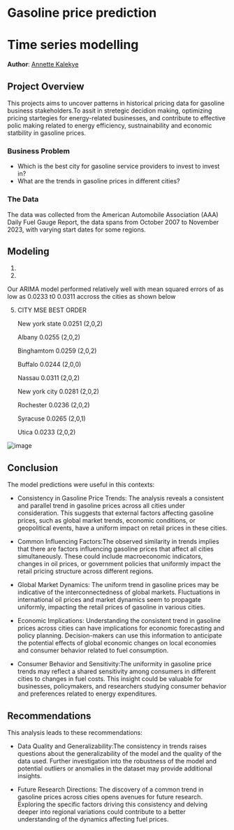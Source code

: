 # Gasoline price prediction
# Time series modelling

**Author**: [Annette Kalekye](annette.kalekye@student.moringaschool.com)

## Project Overview

This projects aims to uncover patterns in historical pricing data for gasoline business stakeholders.To assit in stretegic decidion making, optimizing pricing startegies for energy-related businesses, and contribute to effective polic making related to energy efficiency, sustnainability and economic statbility in gasoline prices.


### Business Problem

+  Which is the best city for gasoline service providers to invest to invest in?
+ What are the trends in gasoline prices in different cities?



### The Data

The data was collected from the American Automobile Association (AAA) Daily Fuel Gauge Report, the data spans from October 2007 to November 2023, with varying start dates for some regions.


## Modeling

1. 



3. 



Our ARIMA model performed relatively well with mean squared errors of as low as 0.0233 t0 0.0311 accross the cities as shown below
  
5.   CITY                         MSE                       BEST ORDER

     New york state               0.0251                 (2,0,2)
     

     Albany                       0.0255                 (2,0,2)

     Binghamtom                   0.0259                 (2,0,2)

     Buffalo                      0.0244                 (2,0,0)

     Nassau                       0.0311                 (2,0,2)
     
     New york city                0.0281                  (2,0,2)

     Rochester                    0.0236                 (2,0,2)

     Syracuse              0.0265       (2,0,1)

     Utica                 0.0233       (2,0,2)
     
   ![image]()
## Conclusion
The model predictions were useful in this contexts:
+ Consistency in Gasoline Price Trends: The analysis reveals a consistent and parallel trend in gasoline prices across all cities under consideration. This suggests that external factors affecting gasoline prices, such as global market trends, economic conditions, or geopolitical events, have a uniform impact on retail prices in these cities.

+ Common Influencing Factors:The observed similarity in trends implies that there are factors influencing gasoline prices that affect all cities simultaneously. These could include macroeconomic indicators, changes in oil prices, or government policies that uniformly impact the retail pricing structure across different regions.

+ Global Market Dynamics: The uniform trend in gasoline prices may be indicative of the interconnectedness of global markets. Fluctuations in international oil prices and market dynamics seem to propagate uniformly, impacting the retail prices of gasoline in various cities.

+ Economic Implications: Understanding the consistent trend in gasoline prices across cities can have implications for economic forecasting and policy planning. Decision-makers can use this information to anticipate the potential effects of global economic changes on local economies and consumer behavior related to fuel consumption.

+ Consumer Behavior and Sensitivity:The uniformity in gasoline price trends may reflect a shared sensitivity among consumers in different cities to changes in fuel costs. This insight could be valuable for businesses, policymakers, and researchers studying consumer behavior and preferences related to energy expenditures.

## Recommendations

This analysis leads to these recommendations:

+ Data Quality and Generalizability:The consistency in trends raises questions about the generalizability of the model and the quality of the data used. Further investigation into the robustness of the model and potential outliers or anomalies in the dataset may provide additional insights.

+ Future Research Directions: The discovery of a common trend in gasoline prices across cities opens avenues for future research. Exploring the specific factors driving this consistency and delving deeper into regional variations could contribute to a better understanding of the dynamics affecting fuel prices.

